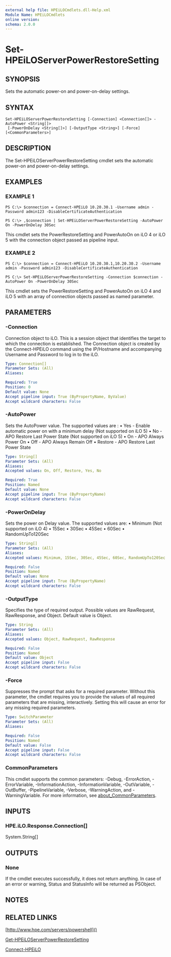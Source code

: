 ```yaml
---
external help file: HPEiLOCmdlets.dll-Help.xml
Module Name: HPEiLOCmdlets
online version:
schema: 2.0.0
---
```


# Set-HPEiLOServerPowerRestoreSetting

## SYNOPSIS
Sets the automatic power-on and power-on-delay settings.

## SYNTAX

```
Set-HPEiLOServerPowerRestoreSetting [-Connection] <Connection[]> -AutoPower <String[]>
 [-PowerOnDelay <String[]>] [-OutputType <String>] [-Force] [<CommonParameters>]
```

## DESCRIPTION
The Set-HPEiLOServerPowerRestoreSetting cmdlet sets the automatic power-on and power-on-delay settings.

## EXAMPLES

### EXAMPLE 1
```
PS C:\> $connection = Connect-HPEiLO 10.20.30.1 -Username admin -Password admin123 -DisableCertificateAuthentication

PS C:\> ,$connection | Set-HPEiLOServerPowerRestoreSetting -AutoPower On -PowerOnDelay 30Sec
```

This cmdlet sets the PowerRestoreSetting and PowerAutoOn on iLO 4 or iLO 5 with the connection object passed as pipeline input.

### EXAMPLE 2
```
PS C:\> $connection = Connect-HPEiLO 10.20.30.1,10.20.30.2 -Username admin -Password admin123 -DisableCertificateAuthentication

PS C:\> Set-HPEiLOServerPowerRestoreSetting -Connection $connection -AutoPower On -PowerOnDelay 30Sec
```

This cmdlet sets the PowerRestoreSetting and PowerAutoOn on iLO 4 and iLO 5 with an array of connection objects passed as named parameter.

## PARAMETERS

### -Connection
Connection object to iLO.
This is a session object that identifies the target to which the connection is established.
The Connection object is created by the Connect-HPEiLO command using the IP/Hostname and accompanying Username and Password to log in to the iLO.

```yaml
Type: Connection[]
Parameter Sets: (All)
Aliases:

Required: True
Position: 0
Default value: None
Accept pipeline input: True (ByPropertyName, ByValue)
Accept wildcard characters: False
```

### -AutoPower
Sets the AutoPower value.
The supported values are :
• Yes - Enable automatic power on with a minimum delay (Not supported on iLO 5)
• No - APO Restore Last Power State (Not supported on iLO 5)
• On - APO Always Power On
• Off - APO Always Remain Off
• Restore - APO Restore Last Power State

```yaml
Type: String[]
Parameter Sets: (All)
Aliases:
Accepted values: On, Off, Restore, Yes, No

Required: True
Position: Named
Default value: None
Accept pipeline input: True (ByPropertyName)
Accept wildcard characters: False
```

### -PowerOnDelay
Sets the power on Delay value.
The supported values are:
• Minimum (Not supported on iLO 4)
• 15Sec
• 30Sec
• 45Sec
• 60Sec
• RandomUpTo120Sec

```yaml
Type: String[]
Parameter Sets: (All)
Aliases:
Accepted values: Minimum, 15Sec, 30Sec, 45Sec, 60Sec, RandomUpTo120Sec

Required: False
Position: Named
Default value: None
Accept pipeline input: True (ByPropertyName)
Accept wildcard characters: False
```

### -OutputType
Specifies the type of required output.
Possible values are RawRequest, RawResponse, and Object.
Default value is Object.

```yaml
Type: String
Parameter Sets: (All)
Aliases:
Accepted values: Object, RawRequest, RawResponse

Required: False
Position: Named
Default value: Object
Accept pipeline input: False
Accept wildcard characters: False
```

### -Force
Suppresses the prompt that asks for a required parameter.
Without this parameter, the cmdlet requires you to provide the values of all required parameters that are missing, interactively.
Setting this will cause an error for any missing required parameters.

```yaml
Type: SwitchParameter
Parameter Sets: (All)
Aliases:

Required: False
Position: Named
Default value: False
Accept pipeline input: False
Accept wildcard characters: False
```

### CommonParameters
This cmdlet supports the common parameters: -Debug, -ErrorAction, -ErrorVariable, -InformationAction, -InformationVariable, -OutVariable, -OutBuffer, -PipelineVariable, -Verbose, -WarningAction, and -WarningVariable. For more information, see [about_CommonParameters](http://go.microsoft.com/fwlink/?LinkID=113216).

## INPUTS

### HPE.iLO.Response.Connection[]
System.String[]
## OUTPUTS

### None
If the cmdlet executes successfully, it does not return anything.
In case of an error or warning, Status and StatusInfo will be returned as PSObject.

## NOTES

## RELATED LINKS

[http://www.hpe.com/servers/powershell]()

[Get-HPEiLOServerPowerRestoreSetting]()

[Connect-HPEiLO]()

